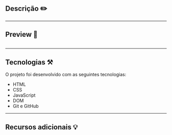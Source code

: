 <h1 align="center">  </h1>

## Descrição ✏️

<p align="justify">

</p>

<hr>

## Preview 🔎

<p align="center">
  <img src="" width=>
<p>

<hr>

## Tecnologias ⚒️

O projeto foi desenvolvido com as seguintes tecnologias:

- HTML
- CSS
- JavaScript
- DOM
- Git e GitHub

<hr>

## Recursos adicionais 💡

<p align="justify">

</p>
